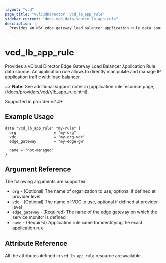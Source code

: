 ```yaml
---
layout: "vcd"
page_title: "vCloudDirector: vcd_lb_app_rule"
sidebar_current: "docs-vcd-data-source-lb-app-rule"
description: |-
  Provides an NSX edge gateway load balancer application rule data source.
---
```


# vcd\_lb\_app\_rule

Provides a vCloud Director Edge Gateway Load Balancer Application Rule data source. An application
rule allows to directly manipulate and manage IP application traffic with load balancer.

~> **Note:** See additional support notes in [application rule resource page]
(/docs/providers/vcd/r/lb_app_rule.html).

Supported in provider *v2.4+*

## Example Usage

```hcl
data "vcd_lb_app_rule" "my-rule" {
  org                 = "my-org"
  vdc                 = "my-org-vdc"
  edge_gateway        = "my-edge-gw"

  name = "not-managed"
}
```

## Argument Reference

The following arguments are supported:

* `org` - (Optional) The name of organization to use, optional if defined at provider level
* `vdc` - (Optional) The name of VDC to use, optional if defined at provider level
* `edge_gateway` - (Required) The name of the edge gateway on which the service monitor is defined
* `name` - (Required) Application rule name for identifying the exact application rule

## Attribute Reference

All the attributes defined in `vcd_lb_app_rule` resource are available.
